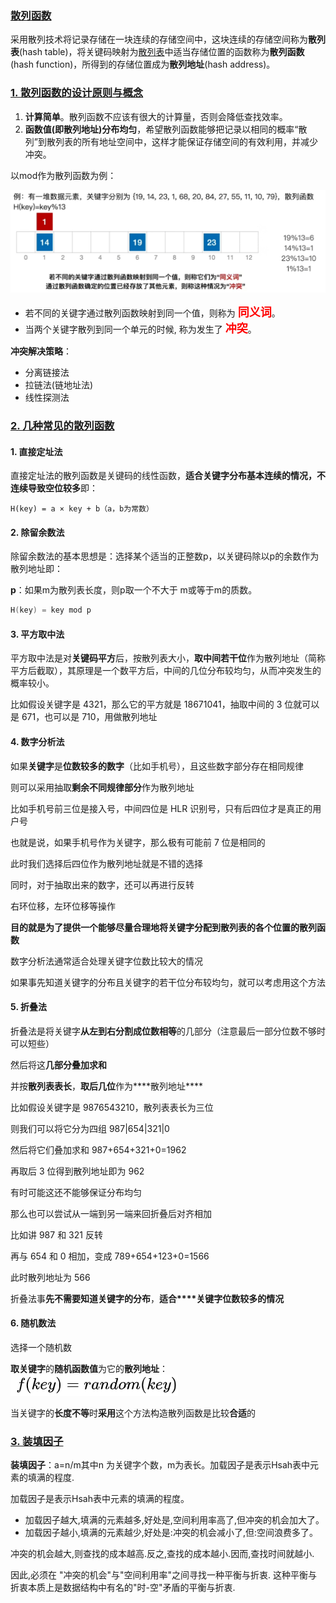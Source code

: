 ### [散列函数](#)

采用散列技术将记录存储在一块连续的存储空间中，这块连续的存储空间称为**散列表**(hash table)，将关键码映射为[散列表](https://so.csdn.net/so/search?q=散列表&spm=1001.2101.3001.7020)中适当存储位置的函数称为**散列函数**(hash function)，所得到的存储位置成为**散列地址**(hash address)。



### [1. 散列函数的设计原则与概念](#)

1. **计算简单**。散列函数不应该有很大的计算量，否则会降低查找效率。
2. **函数值(即散列地址)分布均匀**，希望散列函数能够把记录以相同的概率“散列”到散列表的所有地址空间中，这样才能保证存储空间的有效利用，并减少冲突。



以mod作为散列函数为例：

<img src="./assets/image-20230606093154635.png" width="800px">

* 若不同的关键字通过散列函数映射到同一个值，则称为 <span style="color: red;font-size: 18px;" >**同义词**</span>。
* 当两个关键字散列到同一个单元的时候, 称为发生了 <span style="color: red;font-size: 18px;" >**冲突**</span>。

**冲突解决策略**：

* 分离链接法
* 拉链法(链地址法)
* 线性探测法



### [2. 几种常见的散列函数](#)

#### 1. 直接定址法

直接定址法的散列函数是关键码的线性函数，**适合关键字分布基本连续的情况，不连续导致空位较多**即：

```shell
H(key) = a × key + b（a，b为常数）
```

#### 2. 除留余数法

除留余数法的基本思想是：选择某个适当的正整数p，以关键码除以p的余数作为散列地址即：

**p**：如果m为散列表长度，则p取一个不大于 m或等于m的质数。

```c++
H(key) = key mod p
```

#### 3. 平方取中法

平方取中法是对**关键码平方**后，按散列表大小，**取中间若干位**作为散列地址（简称平方后截取），其原理是一个数平方后，中间的几位分布较均匀，从而冲突发生的概率较小。

比如假设关键字是 4321，那么它的平方就是 18671041，抽取中间的 3 位就可以是 671，也可以是 710，用做散列地址

#### 4. 数字分析法

如果**关键字**是**位数较多的数字**（比如手机号），且这些数字部分存在相同规律

则可以采用抽取**剩余不同规律部分**作为散列地址



比如手机号前三位是接入号，中间四位是 HLR 识别号，只有后四位才是真正的用户号

也就是说，如果手机号作为关键字，那么极有可能前 7 位是相同的

此时我们选择后四位作为散列地址就是不错的选择

 

同时，对于抽取出来的数字，还可以再进行反转

右环位移，左环位移等操作

 

**目的就是为了提供一个能够尽量合理地将关键字分配到散列表的各个位置的散列函数**


数字分析法通常适合处理关键字位数比较大的情况

如果事先知道关键字的分布且关键字的若干位分布较均匀，就可以考虑用这个方法



#### 5. 折叠法

折叠法是将关键字**从左到右分割成位数相等**的几部分（注意最后一部分位数不够时可以短些）

然后将这**几部分叠加求和**

并按**散列表表长**，**取后几位**作为***\*散列地址\****

比如假设关键字是 9876543210，散列表表长为三位

则我们可以将它分为四组 987|654|321|0

然后将它们叠加求和 987+654+321+0=1962

再取后 3 位得到散列地址即为 962



有时可能这还不能够保证分布均匀

那么也可以尝试从一端到另一端来回折叠后对齐相加

比如讲 987 和 321 反转

再与 654 和 0 相加，变成 789+654+123+0=1566

此时散列地址为 566

折叠法事**先不需要知道关键字的分布**，**适合****关键字位数较多的情况**



#### 6. 随机数法

选择一个随机数

**取关键字**的**随机函数值**为它的**散列地址**：![img](./assets/2020021122100722.png)

当关键字的**长度不等**时**采用**这个方法构造散列函数是比较**合适**的



### [3.  装填因子](#)

**装填因子**：a=n/m其中n 为关键字个数，m为表长。加载因子是表示Hsah表中元素的填满的程度.

加载因子是表示Hsah表中元素的填满的程度。

* 加载因子越大,填满的元素越多,好处是,空间利用率高了,但冲突的机会加大了。
* 加载因子越小,填满的元素越少,好处是:冲突的机会减小了,但:空间浪费多了。



冲突的机会越大,则查找的成本越高.反之,查找的成本越小.因而,查找时间就越小.

因此,必须在 "冲突的机会"与"空间利用率"之间寻找一种平衡与折衷. 这种平衡与折衷本质上是数据结构中有名的"时-空"矛盾的平衡与折衷.
